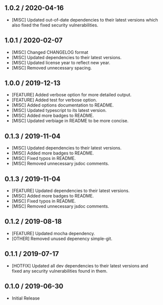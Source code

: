 ## 1.0.2 / 2020-04-16
- [MISC] Updated out-of-date dependencies to their latest versions which also fixed the fixed security vulnerabilities.

## 1.0.1 / 2020-02-07
- [MISC] Changed CHANGELOG format
- [MISC] Updated dependencies to their latest versions.
- [MISC] Updated license year to reflect new year.
- [MISC] Removed unnecessary spacing.

## 1.0.0 / 2019-12-13
- [FEATURE] Added verbose option for more detailed output.
- [FEATURE] Added test for verbose option.
- [MISC] Added options documentation to README.
- [MISC] Updated typescript to its latest version.
- [MISC] Added more badges to README.
- [MISC] Updated verbiage in README to be more concise.

## 0.1.3 / 2019-11-04
- [MISC] Updated dependencies to their latest versions.
- [MISC] Added more badges to README.
- [MISC] Fixed typos in README.
- [MISC] Removed unnecessary jsdoc comments.

## 0.1.3 / 2019-11-04
- [FEATURE] Updated dependencies to their latest versions.
- [MISC] Added more badges to README.
- [MISC] Fixed typos in README.
- [MISC] Removed unnecessary jsdoc comments.

## 0.1.2 / 2019-08-18
- [FEATURE] Updated mocha dependency.
- [OTHER] Removed unused depenency simple-git.

## 0.1.1 / 2019-07-17
- [HOTFIX] Updated all dev dependencies to their latest versions and fixed any security vulnerabilities found in them.

## 0.1.0 / 2019-06-30
- Initial Release
